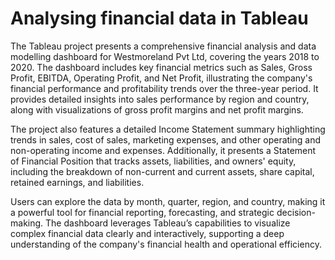 # Analysing financial data in Tableau

The Tableau project presents a comprehensive financial analysis and data modelling dashboard for Westmoreland Pvt Ltd, covering the years 2018 to 2020. The dashboard includes key financial metrics such as Sales, Gross Profit, EBITDA, Operating Profit, and Net Profit, illustrating the company's financial performance and profitability trends over the three-year period. It provides detailed insights into sales performance by region and country, along with visualizations of gross profit margins and net profit margins.

The project also features a detailed Income Statement summary highlighting trends in sales, cost of sales, marketing expenses, and other operating and non-operating income and expenses. Additionally, it presents a Statement of Financial Position that tracks assets, liabilities, and owners' equity, including the breakdown of non-current and current assets, share capital, retained earnings, and liabilities.

Users can explore the data by month, quarter, region, and country, making it a powerful tool for financial reporting, forecasting, and strategic decision-making. The dashboard leverages Tableau’s capabilities to visualize complex financial data clearly and interactively, supporting a deep understanding of the company's financial health and operational efficiency.

